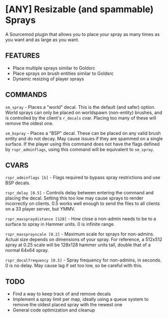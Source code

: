 # [ANY] Resizable (and spammable) Sprays

A Sourcemod plugin that allows you to place your spray as many times as you want and as large as you want.

## FEATURES

- Place multiple sprays similar to Goldsrc
- Place sprays on brush entities similar to Goldsrc
- Dynamic resizing of player sprays

## COMMANDS

`sm_spray` - Places a "world" decal. This is the default (and safer) option. World sprays can only be placed on worldspawn (non-entity) brushes, and is controlled by the client's `r_decals` cvar.  Placing too many of these will remove the oldest one.

`sm_bspray` - Places a "BSP" decal. These can be placed on any valid brush entity and do not decay. May cause issues if they are spammed on a single surface.  If the player using this command does not have the flags defined by `rspr_adminflags`, using this command will be equivalent to `sm_spray`.

## CVARS

`rspr_adminflags [b]` - Flags required to bypass spray restrictions and use BSP decals.

`rspr_delay [0.5]` - Controls delay between entering the command and placing the decal. Setting this too low may cause sprays to render incorrectly on clients. 0.5 works well enough to send the files to all clients on a 33 player server, but YMMV.

`rspr_maxspraydistance [128]` - How close a non-admin needs to be to a surface to spray in Hammer units.  0 is infinite range.

`rspr_maxsprayscale [0.2]` - Maximum scale for sprays for non-admins. Actual size depends on dimensions of your spray. For reference, a 512x512 spray at 0.25 scale will be 128x128 hammer units tall, double that of a normal 64x64 spray.

`rspr_decalfrequency [0.5]` - Spray frequency for non-admins, in seconds. 0 is no delay. May cause lag if set too low, so be careful with this.

## TODO

- Find a way to keep track of and remove decals
- Implement a spray limit per map, ideally using a queue system to remove the oldest placed spray with the newest one
- General code optimization and cleanup
